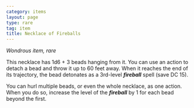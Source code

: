 ```yaml
---
category: items
layout: page
type: rare
tag: item
title: Necklace of Fireballs 
---
```

_Wondrous item, rare_ 

This necklace has 1d6 + 3 beads hanging from it. You can use an action to detach a bead and throw it up to 60 feet away. When it reaches the end of its trajectory, the bead detonates as a 3rd-level **_fireball_** spell (save DC 15).

You can hurl multiple beads, or even the whole necklace, as one action. When you do so, increase the level of the **_fireball_** by 1 for each bead beyond the first.

